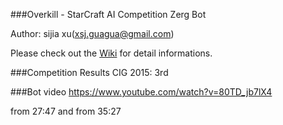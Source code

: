 
###Overkill - StarCraft AI Competition Zerg Bot

Author: sijia xu(xsj.guagua@gmail.com)

Please check out the [Wiki](https://github.com/sijiaxu/Overkill/wiki) for detail informations.

###Competition Results
CIG 2015: 3rd

###Bot video
https://www.youtube.com/watch?v=80TD_jb7lX4

from 27:47 and from 35:27
